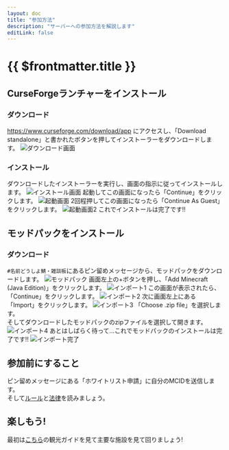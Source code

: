 ```yaml
---
layout: doc
title: "参加方法"
description: "サーバーへの参加方法を解説します"
editLink: false
---
```


# {{ $frontmatter.title }}

## CurseForgeランチャーをインストール
### ダウンロード
https://www.curseforge.com/download/app にアクセスし、「Download standalone」と書かれたボタンを押してインストーラーをダウンロードします。
![ダウンロード画面](/img/join/download.webp)

### インストール
ダウンロードしたインストーラーを実行し、画面の指示に従ってインストールします。
![インストール画面](/img/join/installer.webp)
起動してこの画面になったら「Continue」をクリックします。
![起動画面](/img/join/launcher-w1.webp)
2回程押してこの画面になったら「Continue As Guest」をクリックします。
![起動画面2](/img/join/launcher-w2.webp)
これでインストールは完了です!!

## モッドパックをインストール
### ダウンロード
`#名前どうしよ鯖・雑談板`にあるピン留めメッセージから、モッドパックをダウンロードします。
![モッドパック](/img/join/pack.webp)
画面左上の+ボタンを押し、「Add Minecraft (Java Edition)」をクリックします。
![インポート1](/img/join/import1.webp)
この画面が表示されたら、「Continue」をクリックします。
![インポート2](/img/join/import2.webp)
次に画面左上にある「Import」をクリックします。
![インポート3](/img/join/import3.webp)
「Choose .zip file」を選択します。  
そしてダウンロードしたモッドパックのzipファイルを選択して開きます。
![インポート4](/img/join/import4.webp)
あとはしばらく待って...これでモッドパックのインストールは完了です!!
![インポート完了](/img/join/fin.webp)

## 参加前にすること
ピン留めメッセージにある「ホワイトリスト申請」に自分のMCIDを送信します。  
そして[ルール](/rule)と[法律](/law)を読みましょう。

## 楽しもう!
最初は[こちら](/tour/guide)の観光ガイドを見て主要な施設を見て回りましょう!